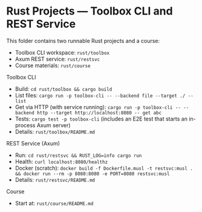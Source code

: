 # Rust Projects — Toolbox CLI and REST Service

This folder contains two runnable Rust projects and a course:
- Toolbox CLI workspace: `rust/toolbox`
- Axum REST service: `rust/restsvc`
- Course materials: `rust/course`

Toolbox CLI
- Build: `cd rust/toolbox && cargo build`
- List files: `cargo run -p toolbox-cli -- --backend file --target ./ -- list`
- Get via HTTP (with service running): `cargo run -p toolbox-cli -- --backend http --target http://localhost:8080 -- get abc`
- Tests: `cargo test -p toolbox-cli` (includes an E2E test that starts an in-process Axum server)
- Details: `rust/toolbox/README.md`

REST Service (Axum)
- Run: `cd rust/restsvc && RUST_LOG=info cargo run`
- Health: `curl localhost:8080/healthz`
- Docker (scratch): `docker build -f Dockerfile.musl -t restsvc:musl . && docker run --rm -p 8080:8080 -e PORT=8080 restsvc:musl`
- Details: `rust/restsvc/README.md`

Course
- Start at: `rust/course/README.md`

